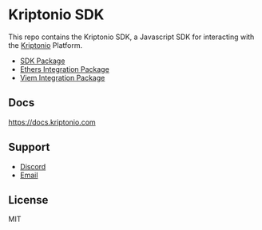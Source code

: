# Kriptonio SDK

This repo contains the Kriptonio SDK, a Javascript SDK for interacting with the [Kriptonio](https://kriptonio.com) Platform.

- [SDK Package](https://github.com/kriptonio/sdk/tree/main/packages/sdk)
- [Ethers Integration Package](https://github.com/kriptonio/sdk/tree/main/packages/sdk-ethers)
- [Viem Integration Package](https://github.com/kriptonio/sdk/tree/main/packages/sdk-viem)

## Docs

https://docs.kriptonio.com

## Support

- [Discord](https://discord.gg/7QreJNYuaz)
- [Email](support@kriptonio.com)

## License

MIT
